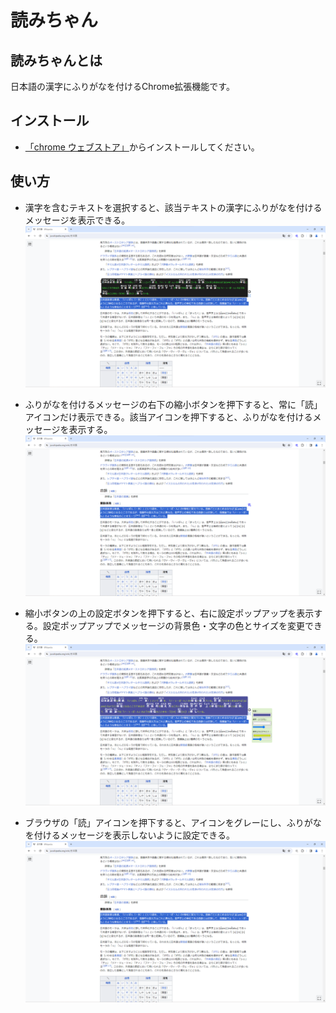 # 読みちゃん

## 読みちゃんとは

日本語の漢字にふりがなを付けるChrome拡張機能です。

## インストール

- [「chrome ウェブストア」](https://chrome.google.com/webstore/detail/yomichan/nbfhegiidojdmnahegkphdoabohfmoof?hl=ja&authuser=0)からインストールしてください。

## 使い方
- 漢字を含むテキストを選択すると、該当テキストの漢字にふりがなを付けるメッセージを表示できる。
<br><img src="README/images/読み方表示.png"  >

- ふりがなを付けるメッセージの右下の縮小ボタンを押下すると、常に「読」アイコンだけ表示できる。該当アイコンを押下すると、ふりがなを付けるメッセージを表示する。
<br><img src="README/images/読み方隠し.png"  >

- 縮小ボタンの上の設定ボタンを押下すると、右に設定ポップアップを表示する。設定ポップアップでメッセージの背景色・文字の色とサイズを変更できる。
<br><img src="README/images/設定ポップアップ.png"  >

- ブラウザの「読」アイコンを押下すると、アイコンをグレーにし、ふりがなを付けるメッセージを表示しないように設定できる。
<br><img src="README/images/無効.png"  >
